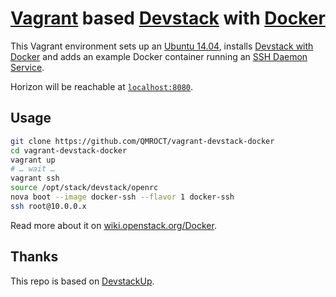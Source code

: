 # [Vagrant](http://www.vagrantup.com/) based [Devstack](http://devstack.org/) with [Docker](https://www.docker.io/)

This Vagrant environment sets up an [Ubuntu 14.04](https://vagrantcloud.com/ubuntu/trusty64), installs [Devstack with Docker](https://github.com/stackforge/nova-docker/tree/master/contrib/devstack) and adds an example Docker container running an [SSH Daemon Service](https://docs.docker.com/examples/running_ssh_service/).

Horizon will be reachable at [`localhost:8080`](http://localhost:8080/).


## Usage

```bash
git clone https://github.com/QMROCT/vagrant-devstack-docker
cd vagrant-devstack-docker
vagrant up
# … wait …
vagrant ssh
source /opt/stack/devstack/openrc
nova boot --image docker-ssh --flavor 1 docker-ssh
ssh root@10.0.0.x
```

Read more about it on [wiki.openstack.org/Docker](https://wiki.openstack.org/wiki/Docker).


## Thanks
This repo is based on [DevstackUp](https://github.com/jogo/DevstackUp).
